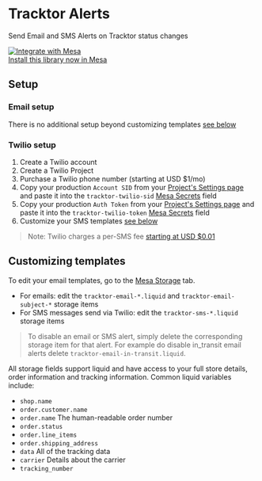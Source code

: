 # Tracktor Alerts
Send Email and SMS Alerts on Tracktor status changes

[![Integrate with Mesa](https://www.getmesa.com/images/integrate.png)<br>Install this library now in Mesa](https://getmesa.com/install/shoppad/mesa-actions/tracktor/alerts)

## Setup

### Email setup

There is no additional setup beyond customizing templates [see below](#customizing-templates)

### Twilio setup

1. Create a Twilio account
2. Create a Twilio Project
3. Purchase a Twilio phone number (starting at USD $1/mo)
4. Copy your production `Account SID` from your [Project's Settings page](https://www.twilio.com/console/project/settings)
    and paste it into the `tracktor-twilio-sid` [Mesa Secrets](https://getmesa.com/go/secrets) field
5. Copy your production `Auth Token` from your [Project's Settings page](https://www.twilio.com/console/project/settings)
    and paste it into the `tracktor-twilio-token` [Mesa Secrets](https://getmesa.com/go/secrets) field
6. Customize your SMS templates [see below](#customizing-templates)

> Note: Twilio charges a per-SMS fee [starting at USD $0.01](https://www.twilio.com/sms/pricing/us)
    

## Customizing templates

To edit your email templates, go to the [Mesa Storage](https://getmesa.com/go/storage) tab.
- For emails: edit the `tracktor-email-*.liquid` and `tracktor-email-subject-*` storage items
- For SMS messages send via Twilio: edit the `tracktor-sms-*.liquid` storage items

> To disable an email or SMS alert, simply delete the corresponding storage item for that alert. 
  For example do disable in_transit email alerts delete `tracktor-email-in-transit.liquid`.

All storage fields support liquid and have access to your full store details, order information and tracking information. 
Common liquid variables include:
- `shop.name`
- `order.customer.name`
- `order.name` The human-readable order number
- `order.status`
- `order.line_items`
- `order.shipping_address`
- `data` All of the tracking data
- `carrier` Details about the carrier
- `tracking_number`
